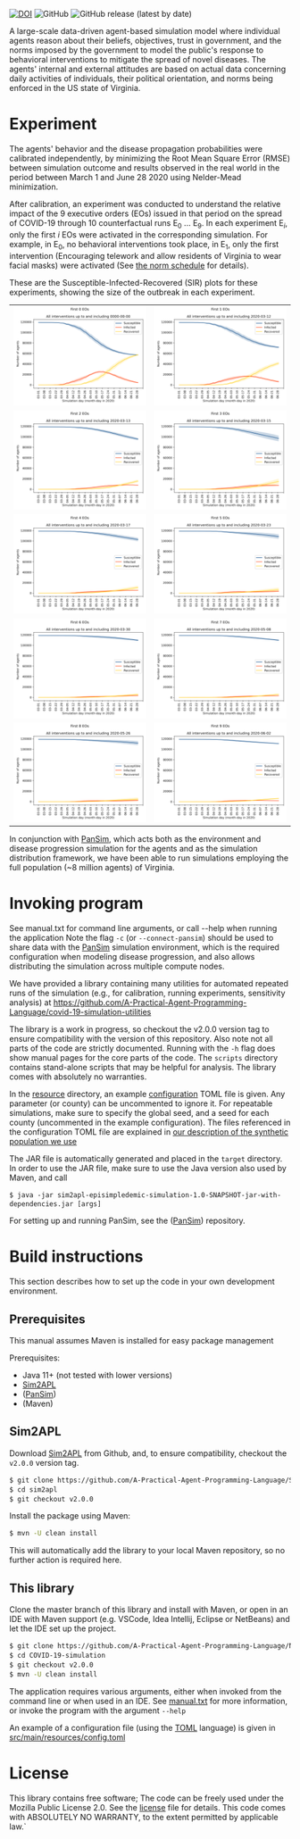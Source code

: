 [![DOI](https://zenodo.org/badge/433454077.svg)](https://zenodo.org/badge/latestdoi/433454077)
![GitHub](https://img.shields.io/github/license/A-Practical-Agent-Programming-Language/Normative-COVID-19-Simulation)
![GitHub release (latest by date)](https://img.shields.io/github/v/release/A-Practical-Agent-Programming-Language/Normative-COVID-19-Simulation)

A large-scale data-driven agent-based simulation model where individual agents reason about their beliefs, objectives, trust in government, 
and the norms imposed by the government to model the public's response to behavioral interventions to mitigate the spread of novel diseases. 
The agents' internal and external attitudes are based on actual data concerning daily activities of individuals, their political orientation, 
and norms being enforced in the US state of Virginia.

# Experiment
The agents' behavior and the disease propagation probabilities were calibrated independently, by minimizing the Root Mean Square Error (RMSE)
between simulation outcome and results observed in the real world in the period between March 1 and June 28 2020 using Nelder-Mead minimization.

After calibration, an experiment was conducted to understand the relative impact of the 9 executive orders (EOs)
issued in that period on the spread of COVID-19 through 10 counterfactual runs E<sub>0</sub> ... E<sub>9</sub>. 
In each experiment E<sub>_i_</sub>, only the first _i_ EOs were activated in the corresponding simulation. For example,
in E<sub>0</sub>, no behavioral interventions took place, in E<sub>1</sub>, only the first intervention (Encouraging
telework and allow residents of Virginia to wear facial masks) were activated (See [the norm schedule](src/main/resources) for details).

These are the Susceptible-Infected-Recovered (SIR) plots for these experiments, showing the size of the outbreak in each experiment.

| | |
|---|---|
|![SIR plot for E<sub>_0_</sub>](SIR-plots/experiment-0-norms-until0000-00-00.png)|![SIR plot for E<sub>_1_</sub>](SIR-plots/experiment-1-norms-until2020-03-12.png)|
|![SIR plot for E<sub>_2_</sub>](SIR-plots/experiment-2-norms-until2020-03-13.png)|![SIR plot for E<sub>_3_</sub>](SIR-plots/experiment-3-norms-until2020-03-15.png)|
|![SIR plot for E<sub>_4_</sub>](SIR-plots/experiment-4-norms-until2020-03-17.png)|![SIR plot for E<sub>_5_</sub>](SIR-plots/experiment-5-norms-until2020-03-23.png)|
|![SIR plot for E<sub>_6_</sub>](SIR-plots/experiment-6-norms-until2020-03-30.png)|![SIR plot for E<sub>_7_</sub>](SIR-plots/experiment-7-norms-until2020-05-08.png)|
|![SIR plot for E<sub>_8_</sub>](SIR-plots/experiment-8-norms-until2020-05-26.png)|![SIR plot for E<sub>_9_</sub>](SIR-plots/experiment-9-norms-until2020-06-02.png)|

In conjunction with [PanSim](https://github.com/parantapa/pansim), which acts both as the environment and disease 
progression simulation for the agents and as the simulation distribution framework,
we have been able to run simulations employing the full population (~8 million agents) of Virginia.

# Invoking program
See manual.txt for command line arguments, or call --help when running the application
Note the flag `-c` (or `--connect-pansim`) should be used to share data with the 
[PanSim](https://github.com/parantapa/pansim) simulation environment, which is the required configuration 
when modeling disease progression, and also allows distributing the simulation across multiple compute nodes.

We have provided a library containing many utilities for automated repeated runs of the simulation
(e.g., for calibration, running experiments, sensitivity analysis) at 
https://github.com/A-Practical-Agent-Programming-Language/covid-19-simulation-utilities

The library is a work in progress, so checkout the v2.0.0 version tag to ensure compatibility with the version
of this repository. Also note not all parts of the code are strictly documented. Running with the `-h` flag does show
manual pages for the core parts of the code. The `scripts` directory contains stand-alone scripts that may be helpful
for analysis. The library comes with absolutely no warranties.

In the [resource](src/main/resources) directory, an example [configuration](src/main/resources/config.toml) TOML file is given. 
Any parameter (or county) can be uncommented to ignore it. 
For repeatable simulations, make sure to specify the global seed, 
and a seed for each county (uncommented in the example configuration).
The files referenced in the configuration TOML file are explained in 
[our description of the synthetic population we use](synthetic-population-instructions.md)

The JAR file is automatically generated and placed in the `target` directory. 
In order to use the JAR file, make sure to use the Java version also used by Maven, and call

```bashs
$ java -jar sim2apl-episimpledemic-simulation-1.0-SNAPSHOT-jar-with-dependencies.jar [args]
```

For setting up and running PanSim, see the ([PanSim](https://github.com/parantapa/pansim)) repository.

# Build instructions
This section describes how to set up the code in your own development environment.

## Prerequisites
This manual assumes Maven is installed for easy package management

Prerequisites:
* Java 11+ (not tested with lower versions)
* [Sim2APL](https://github.com/A-Practical-Agent-Programming-Language/Sim2APL)
* ([PanSim](https://github.com/parantapa/pansim))
* (Maven)

## Sim2APL
Download [Sim2APL](https://github.com/A-Practical-Agent-Programming-Language/Sim2APL) from Github, 
and, to ensure compatibility, checkout the `v2.0.0` version tag.

```bash
$ git clone https://github.com/A-Practical-Agent-Programming-Language/Sim2APL.git
$ cd sim2apl
$ git checkout v2.0.0
```

Install the package using Maven:

```bash
$ mvn -U clean install
```

This will automatically add the library to your local Maven repository, so no further action is required here.

## This library
Clone the master branch of this library and install with Maven, or open in an IDE with Maven support (e.g. VSCode, Idea Intellij, Eclipse or NetBeans) and let the IDE set up the project.

```bash
$ git clone https://github.com/A-Practical-Agent-Programming-Language/Normative-COVID-19-Simulation.git
$ cd COVID-19-simulation
$ git checkout v2.0.0
$ mvn -U clean install
```

The application requires various arguments, either when invoked from the command line or when used in an IDE.
See [manual.txt](manual.txt) for more information, or invoke the program with the argument `--help`


An example of a configuration file (using the [TOML](https://github.com/toml-lang/toml) language) is given in 
[src/main/resources/config.toml](src/main/resources/config.toml) 

# License
This library contains free software; The code can be freely used under the Mozilla Public License 2.0. See the [license](LICENSE) file for details.
This code comes with ABSOLUTELY NO WARRANTY, to the extent permitted by applicable law.`
